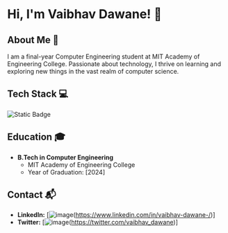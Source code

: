 # Hi, I'm Vaibhav Dawane! 👋

## About Me 🚀
I am a final-year Computer Engineering student at MIT Academy of Engineering College. Passionate about technology, I thrive on learning and exploring new things in the vast realm of computer science.

## Tech Stack 💻
![Static Badge](https://img.shields.io/badge/c%2B%2B-blue)



## Education 🎓
- **B.Tech in Computer Engineering**
  - MIT Academy of Engineering College
  - Year of Graduation: [2024]

## Contact 📬
- **LinkedIn:** [![image](https://github.com/vaibhav-dawane/vaibhav-dawane/assets/137803297/bc6727ae-9c61-44ac-a24d-54f397379a04)(https://www.linkedin.com/in/vaibhav-dawane-/)]
- **Twitter:** [![image](https://github.com/vaibhav-dawane/vaibhav-dawane/assets/137803297/9272a69f-b0f2-4101-9b82-9c3fe04c8ee2)(https://twitter.com/vaibhav_dawane)]


